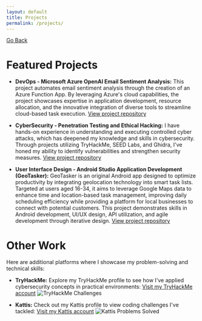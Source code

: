 ```yaml
---
layout: default
title: Projects
permalink: /projects/
---
```


[Go Back](/index/)

# Featured Projects
- **DevOps - Microsoft Azure OpenAI Email Sentiment Analysis:** This project automates email sentiment analysis through the creation of an Azure Function App. By leveraging Azure's cloud capabilities, the project showcases expertise in application development, resource allocation, and the innovative integration of diverse tools to streamline cloud-based task execution. [View project repository](https://github.com/clayton-h/devops-cbhodges)
  
- **CyberSecurity - Penetration Testing and Ethical Hacking:** I have hands-on experience in understanding and executing controlled cyber attacks, which has deepened my knowledge and skills in cybersecurity. Through projects utilizing TryHackMe, SEED Labs, and Ghidra, I've honed my ability to identify vulnerabilities and strengthen security measures. [View project repository](https://github.com/clayton-h/SS-cbhodges)

- **User Interface Design - Android Studio Application Development (GeoTasker):** GeoTasker is an original Android app designed to optimize productivity by integrating geolocation technology into smart task lists. Targeted at users aged 16-34, it aims to leverage Google Maps data to enhance time and location-based task management, improving daily scheduling efficiency while providing a platform for local businesses to connect with potential customers. This project demonstrates skills in Android development, UI/UX design, API utilization, and agile development through iterative design. [View project repository](https://github.com/clayton-h/ui-cbhodges)

# Other Work
Here are additional platforms where I showcase my problem-solving and technical skills:

- **TryHackMe:**
  Explore my TryHackMe profile to see how I've applied cybersecurity concepts in practical environments:
  [Visit my TryHackMe account](https://tryhackme.com/r/p/claytonhodges326)
  ![TryHackMe Challenges](https://github.com/user-attachments/assets/fccf7812-fcf5-491a-bd8f-4982a59cbc5c)

- **Kattis:**
  Check out my Kattis profile to view coding challenges I've tackled:
  [Visit my Kattis account](https://open.kattis.com/users/clayton-hodges)
  ![Kattis Problems Solved](https://github.com/user-attachments/assets/441fc58b-0cb8-484e-9f71-19fa1d15f9df)
